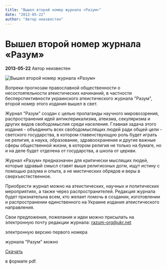 ```yaml
---
title: "Вышел второй номер журнала «Разум»"
date: "2013-05-22"
author: "Автор неизвестен"
---
```


# Вышел второй номер журнала «Разум»

**2013-05-22** Автор неизвестен

![Вышел второй номер журнала «Разум»](http://opium.at.ua/2_1_Razum.jpg)

Вопреки прогнозам православной общественности о несостоятельности атеистических начинаний, в частности бесперспективности украинского атеистического журнала "Разум", второй номер этого издания вышел в свет.

Журнал "Разум" создан с целью пропаганды научного мировоззрения, распространения идей антиклерикализма, атеизма, секуляризма и других видов свободомыслия среди населения. Главная задача этого издания - объединить всех свободомыслящих людей ради общей цели - светского государства, в котором главенствующую роль будет играть не религия, а наука, образование, здравоохранение и другие важные сферы общественной жизни, в котором религия не только на бумаге, но и на деле будет отделена от государства, а школа от церкви.

Журнал «Разум» предназначен для критически мыслящих людей, которые здравый смысл ставят выше религиозных догм, ищут истину с помощью разума и опыта, а не мистических обрядов и веры в сверхъестественное.

Приобрести журнал можно на атеистических, научных и политических мероприятиях, а также через распространителей. Редакция журнала будет признательна всем, кто желает помочь в создании, изготовлении и распространении единственного на Украине издания атеистического направления.

Свои предложения, пожелания и идеи можно присылать на электронную почту редакции журнала: [razum-org@ukr.net](mailto:razum-org@ukr.net)

электронную версию первого номера

журнала "Разум" можно

[Скачать](http://opium.at.ua/razum/razum1.pdf)

в формате pdf.